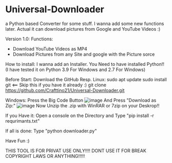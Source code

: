 # Universal-Downloader
a Python based Converter for some stuff. I wanna add some new functions later. Actual it can download pictures from Google and YouTube Videos :)

Version 1.0:
  Functions:
  - Download YouTube Videos as MP4
  - Download Pictures from any Site and google with the Picture sorce

How to install:
  I wanna add an Installer.
  You Need to have installed Python!! (I have tested it on Python 3.9 For Windows and 2.7 For Windows)
  
  Before Start:
  Download the GitHub Resp.
  Linux:
    sudo apt update
    sudo install git <== Skip this if you have it already :)
    git clone https://github.com/Crafttino21/Universal-Downloader.git
    
   Windows:
    Press
     the Big Code Button 
     ![image](https://user-images.githubusercontent.com/58913870/170872727-ef34e6c8-85db-411c-b51e-90533a78b9f2.png)
      And Press "Download as Zip:"
     ![image](https://user-images.githubusercontent.com/58913870/170872793-c5a81dec-d813-488c-8a59-2e0b6448e583.png)
      Now Unzip the .zip with WinRAR or 7zip on your Deskrop!!
      
If you Have it:
  Open a console on the Directory and Type "pip install -r requrimants.txt"
  
If all is done: 
  Type "python downloader.py"
  
  Have Fun :)
  
THIS TOOL IS FOR PRIVAT USE ONLY!!!! DONT USE IT FOR BREAK COPYRIGHT LAWS OR ANYTHING!!!!!
